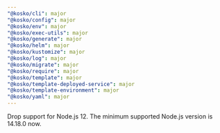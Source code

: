 ```yaml
---
"@kosko/cli": major
"@kosko/config": major
"@kosko/env": major
"@kosko/exec-utils": major
"@kosko/generate": major
"@kosko/helm": major
"@kosko/kustomize": major
"@kosko/log": major
"@kosko/migrate": major
"@kosko/require": major
"@kosko/template": major
"@kosko/template-deployed-service": major
"@kosko/template-environment": major
"@kosko/yaml": major
---
```


Drop support for Node.js 12. The minimum supported Node.js version is 14.18.0 now.
